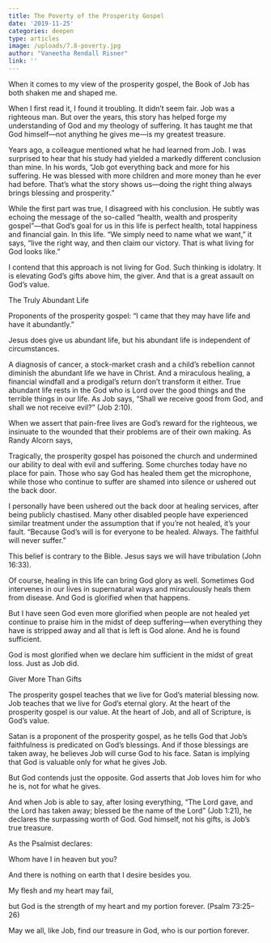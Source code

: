 ```yaml
---
title: The Poverty of the Prosperity Gospel
date: '2019-11-25'
categories: deepen
type: articles
image: /uploads/7.8-poverty.jpg
author: "Vaneetha Rendall Risner"
link: ''
---
```

When it comes to my view of the prosperity gospel, the Book of Job has both shaken me and shaped me. 

When I first read it, I found it troubling. It didn’t seem fair. Job was a righteous man. But over the years, this story has helped forge my understanding of God and my theology of suffering. It has taught me that God himself—not anything he gives me—is my greatest treasure. 

Years ago, a colleague mentioned what he had learned from Job. I was surprised to hear that his study had yielded a markedly different conclusion than mine. In his words, “Job got everything back and more for his suffering. He was blessed with more children and more money than he ever had before. That’s what the story shows us—doing the right thing always brings blessing and prosperity.” 

While the first part was true, I disagreed with his conclusion. He subtly was echoing the message of the so-called “health, wealth and prosperity gospel”—that God’s goal for us in this life is perfect health, total happiness and financial gain. In this life. “We simply need to name what we want,” it says, “live the right way, and then claim our victory. That is what living for God looks like.” 

I contend that this approach is not living for God. Such thinking is idolatry. It is elevating God’s gifts above him, the giver. And that is a great assault on God’s value. 

The Truly Abundant Life 

Proponents of the prosperity gospel: “I came that they may have life and have it abundantly.” 

Jesus does give us abundant life, but his abundant life is independent of circumstances. 

A diagnosis of cancer, a stock-market crash and a child’s rebellion cannot diminish the abundant life we have in Christ. And a miraculous healing, a financial windfall and a prodigal’s return don’t transform it either. True abundant life rests in the God who is Lord over the good things and the terrible things in our life. As Job says, “Shall we receive good from God, and shall we not receive evil?” (Job 2:10). 

When we assert that pain-free lives are God’s reward for the righteous, we insinuate to the wounded that their problems are of their own making. As Randy Alcorn says, 

Tragically, the prosperity gospel has poisoned the church and undermined our ability to deal with evil and suffering. Some churches today have no place for pain. Those who say God has healed them get the microphone, while those who continue to suffer are shamed into silence or ushered out the back door. 

I personally have been ushered out the back door at healing services, after being publicly chastised. Many other disabled people have experienced similar treatment under the assumption that if you’re not healed, it’s your fault. “Because God’s will is for everyone to be healed. Always. The faithful will never suffer.” 

This belief is contrary to the Bible. Jesus says we will have tribulation (John 16:33). 

Of course, healing in this life can bring God glory as well. Sometimes God intervenes in our lives in supernatural ways and miraculously heals them from disease. And God is glorified when that happens. 

But I have seen God even more glorified when people are not healed yet continue to praise him in the midst of deep suffering—when everything they have is stripped away and all that is left is God alone. And he is found sufficient. 

God is most glorified when we declare him sufficient in the midst of great loss. Just as Job did. 

Giver More Than Gifts 

The prosperity gospel teaches that we live for God’s material blessing now. Job teaches that we live for God’s eternal glory. At the heart of the prosperity gospel is our value. At the heart of Job, and all of Scripture, is God’s value. 

Satan is a proponent of the prosperity gospel, as he tells God that Job’s faithfulness is predicated on God’s blessings. And if those blessings are taken away, he believes Job will curse God to his face. Satan is implying that God is valuable only for what he gives Job. 

But God contends just the opposite. God asserts that Job loves him for who he is, not for what he gives. 

And when Job is able to say, after losing everything, “The Lord gave, and the Lord has taken away; blessed be the name of the Lord” (Job 1:21), he declares the surpassing worth of God. God himself, not his gifts, is Job’s true treasure. 

As the Psalmist declares: 

Whom have I in heaven but you? 

And there is nothing on earth that I desire besides you. 

My flesh and my heart may fail, 

but God is the strength of my heart and my portion forever. (Psalm 73:25–26) 

May we all, like Job, find our treasure in God, who is our portion forever.

